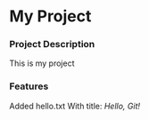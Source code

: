 
# My Project


### Project Description  
This is my project


### Features
Added hello.txt
With title:
*Hello, Git!*

